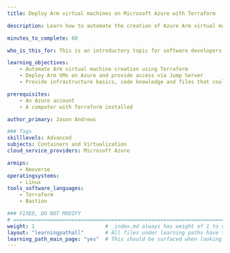 ```yaml
---
title: Deploy Arm virtual machines on Microsoft Azure with Terraform

description: Learn how to automate the creation of Azure Arm virtual machines using Terraform

minutes_to_complete: 60   

who_is_this_for: This is an introductory topic for software developers who are new to deploying Arm instances on Azure using Terraform.

learning_objectives: 
    - Automate Arm virtual machine creation using Terraform
    - Deploy Arm VMs on Azure and provide access via Jump Server
    - Provide infrastructure basics, code knowledge and files that could help with future learning paths

prerequisites:
    - An Azure account
    - A computer with Terraform installed

author_primary: Jason Andrews

### Tags
skilllevels: Advanced
subjects: Containers and Virtualization
cloud_service_providers: Microsoft Azure

armips:
    - Neoverse
operatingsystems:
    - Linux
tools_software_languages:
    - Terraform
    - Bastion

### FIXED, DO NOT MODIFY
# ================================================================================
weight: 1                       # _index.md always has weight of 1 to order correctly
layout: "learningpathall"       # All files under learning paths have this same wrapper
learning_path_main_page: "yes"  # This should be surfaced when looking for related content. Only set for _index.md of learning path content.
---
```

